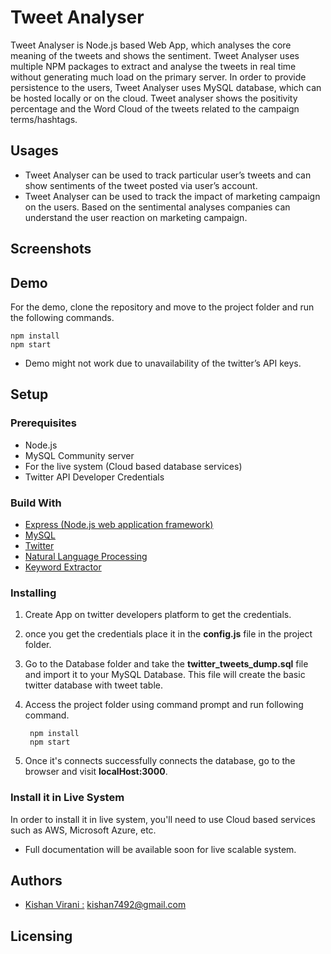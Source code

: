 
# **Tweet Analyser**
Tweet Analyser is Node.js based Web App, which analyses the core meaning of the tweets and shows the sentiment. Tweet Analyser uses multiple NPM packages to extract and analyse the tweets in real time without generating much load on the primary server. In order to provide persistence to the users, Tweet Analyser uses MySQL database, which can be hosted locally or on the cloud. Tweet analyser shows the positivity percentage and the Word Cloud of the tweets related to the campaign terms/hashtags.   

## Usages
* Tweet Analyser can be used to track particular user’s tweets and can show sentiments of the tweet posted via user’s account. 
* Tweet Analyser can be used to track the impact of marketing campaign on the users. Based on the sentimental analyses companies can understand the user reaction on marketing campaign. 
## Screenshots 

## Demo
For the demo, clone the repository and move to the project folder and run the following commands. 

    npm install
    npm start

* Demo might not work due to unavailability of the twitter’s API keys.

## Setup

### Prerequisites
 * Node.js 
 * MySQL Community server
 * For the live system (Cloud based database services)
 * Twitter API Developer Credentials
### Build With 
 * [Express (Node.js web application framework)](https://expressjs.com/)
 * [MySQL](https://www.npmjs.com/package/mysql)
 * [Twitter](https://www.npmjs.com/package/twitter)
 * [Natural Language Processing](https://www.npmjs.com/package/natural) 
 * [Keyword Extractor](https://www.npmjs.com/package/keyword-extractor)
### Installing 
1. Create App on twitter developers platform to get the credentials.
2. once you get the credentials place it in the  **config.js** file in the project folder.
3.	Go to the Database folder and take the **twitter_tweets_dump.sql** file and import it to your MySQL Database. This file will create the basic twitter database with tweet table.
4. Access the project folder using command prompt and run following command.

	    npm install
	    npm start

5. Once it's connects successfully connects the database, go to the browser and visit **localHost:3000**.
### Install it in Live System
In order to install it in live system, you'll need to use Cloud based services such as AWS, Microsoft Azure, etc.
* Full documentation will be available soon for live scalable system. 
## Authors
* [Kishan Virani :](www.virani.me) kishan7492@gmail.com

## Licensing

